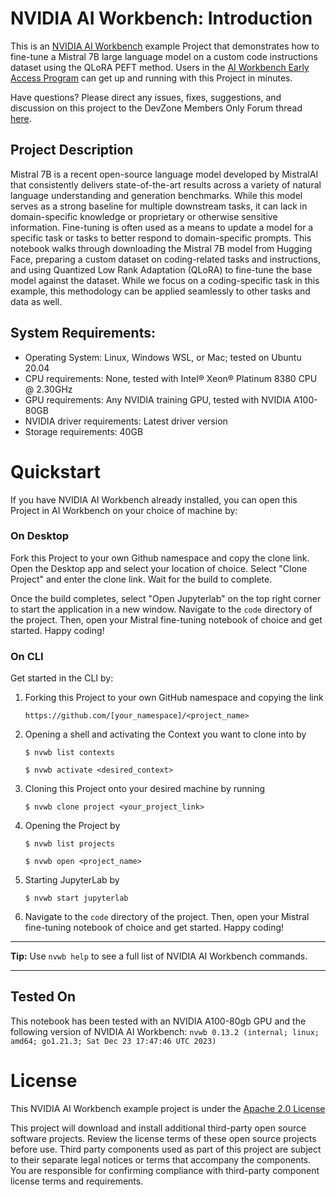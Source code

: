 # NVIDIA AI Workbench: Introduction
This is an [NVIDIA AI Workbench](https://developer.nvidia.com/blog/develop-and-deploy-scalable-generative-ai-models-seamlessly-with-nvidia-ai-workbench/) example Project that demonstrates how to fine-tune a Mistral 7B large language model on a custom code instructions dataset using the QLoRA PEFT method. Users in the [AI Workbench Early Access Program](https://developer.nvidia.com/ai-workbench-early-access) can get up and running with this Project in minutes.

Have questions? Please direct any issues, fixes, suggestions, and discussion on this project to the DevZone Members Only Forum thread [here](https://forums.developer.nvidia.com/t/support-workbench-example-project-mistral-finetune/278376/1). 

## Project Description
Mistral 7B is a recent open-source language model developed by MistralAI that consistently delivers state-of-the-art results across a variety of natural language understanding and generation benchmarks. While this model serves as a strong baseline for multiple downstream tasks, it can lack in domain-specific knowledge or proprietary or otherwise sensitive information. Fine-tuning is often used as a means to update a model for a specific task or tasks to better respond to domain-specific prompts. This notebook walks through downloading the Mistral 7B model from Hugging Face, preparing a custom dataset on coding-related tasks and instructions, and using Quantized Low Rank Adaptation (QLoRA) to fine-tune the base model against the dataset. While we focus on a coding-specific task in this example, this methodology can be applied seamlessly to other tasks and data as well.

## System Requirements:
* Operating System: Linux, Windows WSL, or Mac; tested on Ubuntu 20.04
* CPU requirements: None, tested with Intel&reg; Xeon&reg; Platinum 8380 CPU @ 2.30GHz
* GPU requirements: Any NVIDIA training GPU, tested with NVIDIA A100-80GB
* NVIDIA driver requirements: Latest driver version
* Storage requirements: 40GB

# Quickstart
If you have NVIDIA AI Workbench already installed, you can open this Project in AI Workbench on your choice of machine by:

### On Desktop
Fork this Project to your own Github namespace and copy the clone link. Open the Desktop app and select your location of choice. Select "Clone Project" and enter the clone link. Wait for the build to complete. 

Once the build completes, select "Open Jupyterlab" on the top right corner to start the application in a new window. Navigate to the `code` directory of the project. Then, open your Mistral fine-tuning notebook of choice and get started. Happy coding!

### On CLI
Get started in the CLI by: 

1. Forking this Project to your own GitHub namespace and copying the link

   ```
   https://github.com/[your_namespace]/<project_name>
   ```
   
2. Opening a shell and activating the Context you want to clone into by

   ```
   $ nvwb list contexts
   
   $ nvwb activate <desired_context>
   ```
   
3. Cloning this Project onto your desired machine by running

   ```
   $ nvwb clone project <your_project_link>
   ```
   
4. Opening the Project by

   ```
   $ nvwb list projects
   
   $ nvwb open <project_name>
   ```
   
5. Starting JupyterLab by

   ```
   $ nvwb start jupyterlab
   ```

6. Navigate to the `code` directory of the project. Then, open your Mistral fine-tuning notebook of choice and get started. Happy coding!

---
**Tip:** Use ```nvwb help``` to see a full list of NVIDIA AI Workbench commands. 

---

## Tested On
This notebook has been tested with an NVIDIA A100-80gb GPU and the following version of NVIDIA AI Workbench: ```nvwb 0.13.2 (internal; linux; amd64; go1.21.3; Sat Dec 23 17:47:46 UTC 2023)```

# License
This NVIDIA AI Workbench example project is under the [Apache 2.0 License](https://github.com/NVIDIA/workbench-example-mistral-finetune/blob/main/LICENSE.txt)

This project will download and install additional third-party open source software projects. Review the license terms of these open source projects before use. Third party components used as part of this project are subject to their separate legal notices or terms that accompany the components. You are responsible for confirming compliance with third-party component license terms and requirements. 
